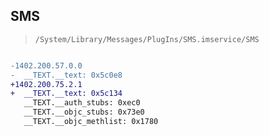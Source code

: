 ## SMS

> `/System/Library/Messages/PlugIns/SMS.imservice/SMS`

```diff

-1402.200.57.0.0
-  __TEXT.__text: 0x5c0e8
+1402.200.75.2.1
+  __TEXT.__text: 0x5c134
   __TEXT.__auth_stubs: 0xec0
   __TEXT.__objc_stubs: 0x73e0
   __TEXT.__objc_methlist: 0x1780

```
